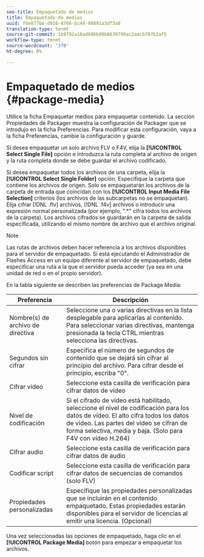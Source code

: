 ```yaml
---
seo-title: Empaquetado de medios
title: Empaquetado de medios
uuid: f6e877be-d916-4766-bc44-99891a3df3a8
translation-type: tm+mt
source-git-commit: 1b9792a10ad606b99b6639799ac2aacb707b2af5
workflow-type: tm+mt
source-wordcount: '370'
ht-degree: 0%

---
```



# Empaquetado de medios {#package-media}

Utilice la ficha Empaquetar medios para empaquetar contenido. La sección Propiedades de Packager muestra la configuración de Packager que se introdujo en la ficha Preferencias. Para modificar esta configuración, vaya a la ficha Preferencias, cambie la configuración y guarde.

Si desea empaquetar un solo archivo FLV o F4V, elija la **[!UICONTROL Select Single File]** opción e introduzca la ruta completa al archivo de origen y la ruta completa donde se debe guardar el archivo codificado.

Si desea empaquetar todos los archivos de una carpeta, elija la **[!UICONTROL Select Single Folder]** opción. Especifique la carpeta que contiene los archivos de origen. Solo se empaquetarán los archivos de la carpeta de entrada que coincidan con los **[!UICONTROL Input Media File Selection]** criterios (los archivos de las subcarpetas no se empaquetan). Elija cifrar [!DNL .flv] archivos, [!DNL .f4v] archivos o introducir una expresión normal personalizada (por ejemplo, &quot;.*&quot; cifra todos los archivos de la carpeta). Los archivos cifrados se guardarán en la carpeta de salida especificada, utilizando el mismo nombre de archivo que el archivo original.

>[!NOTE]
>
>Las rutas de archivos deben hacer referencia a los archivos disponibles para el servidor de empaquetado. Si está ejecutando el Administrador de Flashes Access en un equipo diferente al servidor de empaquetado, debe especificar una ruta a la que el servidor pueda acceder (ya sea en una unidad de red o en el propio servidor).

En la tabla siguiente se describen las preferencias de Package Media:

| Preferencia | Descripción |
|---|---|
| Nombre(s) de archivo de directiva | Seleccione una o varias directivas en la lista desplegable para aplicarlas al contenido. Para seleccionar varias directivas, mantenga presionada la tecla CTRL mientras selecciona las directivas. |
| Segundos sin cifrar | Especifica el número de segundos de contenido que se dejará sin cifrar al principio del archivo. Para cifrar desde el principio, escriba &quot;0&quot;. |
| Cifrar vídeo | Seleccione esta casilla de verificación para cifrar datos de vídeo |
| Nivel de codificación | Si el cifrado de vídeo está habilitado, seleccione el nivel de codificación para los datos de vídeo. El alto cifra todos los datos de vídeo. Las partes del vídeo se cifran de forma selectiva, media y baja. (Solo para F4V con vídeo H.264) |
| Cifrar audio | Seleccione esta casilla de verificación para cifrar datos de audio |
| Codificar script | Seleccione esta casilla de verificación para cifrar datos de secuencias de comandos (solo FLV) |
| Propiedades personalizadas | Especifique las propiedades personalizadas que se incluirán en el contenido empaquetado. Estas propiedades estarán disponibles para el servidor de licencias al emitir una licencia. (Opcional) |

Una vez seleccionadas las opciones de empaquetado, haga clic en el **[!UICONTROL Package Media]** botón para empezar a empaquetar los archivos.
